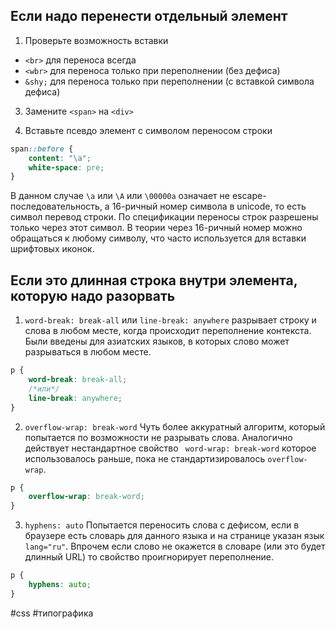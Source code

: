 ## Если надо перенести отдельный элемент

1. Проверьте возможность вставки 
 - `<br>` для переноса всегда
 - `<wbr>` для переноса только при переполнении (без дефиса)
 - `&shy;` для переноса только при переполнении (с вставкой символа дефиса)

3. Замените `<span>` на `<div>`

4. Вставьте псевдо элемент с символом переносом строки
```css
span::before {
	content: "\a";
	white-space: pre;
}

```
В данном случае `\a` или `\A` или `\00000a` означает не escape-последовательность, а 16-ричный номер символа в unicode, то есть символ перевод строки. По спецификации переносы строк разрешены только через этот символ. В теории через 16-ричный номер можно обращаться к любому символу, что часто используется для вставки шрифтовых иконок.

## Если это длинная строка внутри элемента, которую надо разорвать

1. `word-break: break-all` или `line-break: anywhere` разрывает строку и слова в любом месте, когда происходит переполнение контекста. Были введены для азиатских языков, в которых слово может разрываться в любом месте.
```css
p {
	word-break: break-all;
	/*или*/
	line-break: anywhere;
}
```

2. `overflow-wrap: break-word` Чуть более аккуратный алгоритм, который попытается по возможности не разрывать слова. Аналогично действует нестандартное свойство ` word-wrap: break-word` которое использовалось раньше, пока не стандартизировалось `overflow-wrap`. 
```css
p {
	overflow-wrap: break-word;
}
```

3. `hyphens: auto` Попытается переносить слова с дефисом, если в браузере есть словарь для данного языка и на странице указан язык `lang="ru"`. Впрочем если слово не окажется в словаре (или это будет длинный URL) то свойство проигнорирует переполнение. 
```css
p {  
	hyphens: auto;  
}
```


#css #типографика 